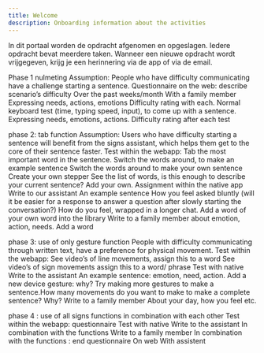 ```yaml
---
title: Welcome
description: Onboarding information about the activities
---
```


In dit portaal worden de opdracht afgenomen en opgeslagen. Iedere opdracht bevat meerdere taken. Wanneer een nieuwe opdracht wordt vrijgegeven, krijg je een herinnering via de app of via de email.



Phase  1 nulmeting
Assumption: People who have difficulty communicating have a challenge starting a sentence. 
Questionnaire on the web: describe scenario’s difficulty
Over the past weeks/month
With a family member
Expressing needs, actions, emotions
Difficulty rating with each.
Normal keyboard test (time, typing speed, input), to come up with a sentence. 
Expressing needs, emotions, actions.
Difficulty rating after each test


phase 2: tab function
Assumption: Users who have difficulty starting a sentence will benefit from the signs assistant, which helps them get to the core of their sentence faster.
Test within the webapp:
Tab the most important word in the sentence.
Switch the words around, to make an example sentence
Switch the words around to make your own sentence
Create your own stepper
See the list of words, is this enough to describe your current sentence? Add your own.
Assignment within the native app
Write to our assistant 
An example sentence
How you feel asked bluntly (will it be easier for a response to answer a question after slowly starting the conversation?)
How do you feel, wrapped in a longer chat.
Add a word of your own word into the library
Write to a family member 
about emotion, action, needs.
Add a word


phase 3: use of only gesture function
People with difficulty communicating through written text, have a preference for physical movement.
Test within the webapp:
See video’s of line movements, assign this to a word
See video’s of sign movements assign this to a word/ phrase
Test with native
Write to the assistant 
An example sentence: emotion, need, action.
Add a new device gesture: why?
Try making more gestures to make a sentence.How many movements do you want to make to make a complete sentence? Why?
Write to a family member
About your day, how you feel etc.

phase 4 : use of all signs functions in combination with each other
Test within the webapp:
questionnaire
Test with native
Write to the assistant 
In combination with the functions
Write to a family member
In combination with the functions
: end questionnaire
On web
With assistent

